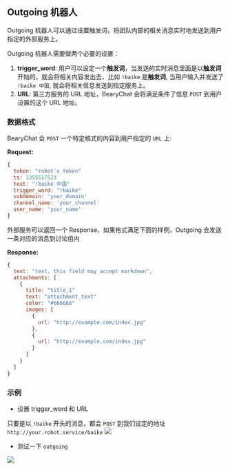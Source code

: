 ## Outgoing 机器人

Outgoing 机器人可以通过设置触发词，将团队内部的相关消息实时地发送到用户指定的外部服务上。

Outgoing 机器人需要做两个必要的设置：

1. **trigger_word**: 用户可以设定一个**触发词**，当发送的实时消息里面是以**触发词** 开始的，就会将相关内容发出去，比如 `!baike` 是**触发词**, 当用户输入并发送了 `!baike 中国`, 就会将相关信息发送到指定服务上。
2. **URL**: 第三方服务的 URL 地址，BearyChat 会将满足条件了信息 `POST` 到用户设置的这个 URL 地址。

### 数据格式

BearyChat 会 `POST` 一个特定格式的内容到用户指定的 `URL` 上:

**Request:**

``` javascript
{
  token: "robot's token"
  ts: 1355517523
  text: "!baike 中国"
  trigger_word: "!baike"
  subdomain: 'your_domain'
  channel_name: 'your_channel'
  user_name: 'your_name'
}
```

外部服务可以返回一个 Response，如果格式满足下面的样例，Outgoing 会发送一条对应的消息到讨论组内

**Response:**
``` javascript
{
  text: "text, this field may accept markdown",
  attachments: [
    {
      title: "title_1"
      text: "attachment_text"
      color: "#666666"
      images: [
        {
          url: "http://example.com/index.jpg"
        },
        {
          url: "http://example.com/index.jpg"
        }
      ]
    }
  ]
}
```

### 示例

* 设置 trigger_word 和 URL

只要是以 `!baike` 开头的消息，都会 `POST` 到我们设定的地址 `http://your.robot.service/baike`
![](http://7jpt3p.com1.z0.glb.clouddn.com/FqWun_n2R3KbhpbAX45Vx7ziqXF5)

* 测试一下 `outgoing`

![](http://7jpt3p.com1.z0.glb.clouddn.com/FgDyzLpZgEfKUzPQXtjdzgamkNaa)
